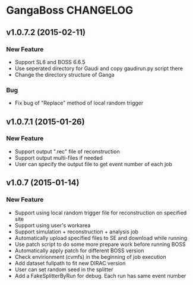 GangaBoss CHANGELOG
===================

v1.0.7.2 (2015-02-11)
---------------------

### New Feature
- Support SL6 and BOSS 6.6.5
- Use seperated directory for Gaudi and copy gaudirun.py script there
- Change the directory structure of Ganga

### Bug
- Fix bug of "Replace" method of local random trigger

v1.0.7.1 (2015-01-26)
---------------------

### New Feature
- Support output ".rec" file of reconstruction
- Support output multi-files if needed
- User can specify the output file to get event number of each job

v1.0.7 (2015-01-14)
-------------------

### New Feature
- Support using local random trigger file for reconstruction on specified site
- Support using user's workarea
- Support simulation + reconstruction + analysis job
- Automatically upload specified files to SE and download while running
- Use patch script to do some more prepare work before running BOSS
- Automatically apply patch for different BOSS version
- Check envirionment (cvmfs) in the beginning of job execution
- Add dataset fullpath to fit new DIRAC version
- User can set random seed in the splitter
- Add a FakeSplitterByRun for debug. Each run has same event number
